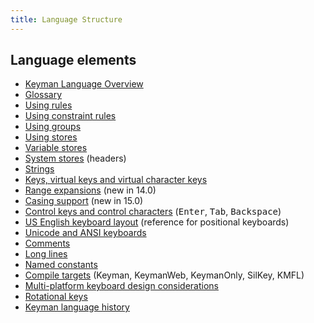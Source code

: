 ```yaml
---
title: Language Structure
---
```


## Language elements

* [Keyman Language Overview](overview)
* [Glossary](glossary)
* [Using rules](rules)
* [Using constraint rules](constraints)
* [Using groups](groups)
* [Using stores](stores)
* [Variable stores](variable-stores)
* [System stores](headers) (headers)
* [Strings](strings)
* [Keys, virtual keys and virtual character keys](virtual-keys)
* [Range expansions](expansions) (new in 14.0)
* [Casing support](casing-support) (new in 15.0)
* [Control keys and control characters](control-keys) (<kbd>Enter</kbd>, <kbd>Tab</kbd>, <kbd>Backspace</kbd>)
* [US English keyboard layout](us-english) (reference for positional keyboards)
* [Unicode and ANSI keyboards](unicode)
* [Comments](comments)
* [Long lines](long-lines)
* [Named constants](constants)
* [Compile targets](compile-targets) (Keyman, KeymanWeb, KeymanOnly, SilKey, KMFL)
* [Multi-platform keyboard design considerations](multi-platform)
* [Rotational keys](rota-keys)
* [Keyman language history](history)